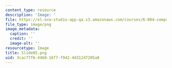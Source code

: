 ```yaml
---
content_type: resource
description: 'Image: '
file: https://ol-ocw-studio-app-qa.s3.amazonaws.com/courses/6-004-computation-structures-spring-2017/3cac77f6446016f7f9424d312d7205a0_Slide05.png
file_type: image/png
image_metadata:
  caption: ''
  credit: ''
  image-alt: ''
resourcetype: Image
title: Slide05.png
uid: 3cac77f6-4460-16f7-f942-4d312d7205a0
---
```

